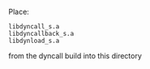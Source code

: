 Place:

```
libdyncall_s.a
libdyncallback_s.a
libdynload_s.a
```

from the dyncall build into this directory
